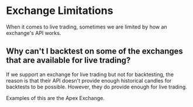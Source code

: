 # Exchange Limitations

When it comes to live trading, sometimes we are limited by how an exchange's API works.

<!-- This page lists the limitations of each exchange that are known so far: -->

## Why can't I backtest on some of the exchanges that are available for live trading?

If we support an exchange for live trading but not for backtesting, the reason is that their API doesn't provide enough historical candles for backtests to be possible. However, they do provide enough for live trading.

Examples of this are the Apex Exchange.
